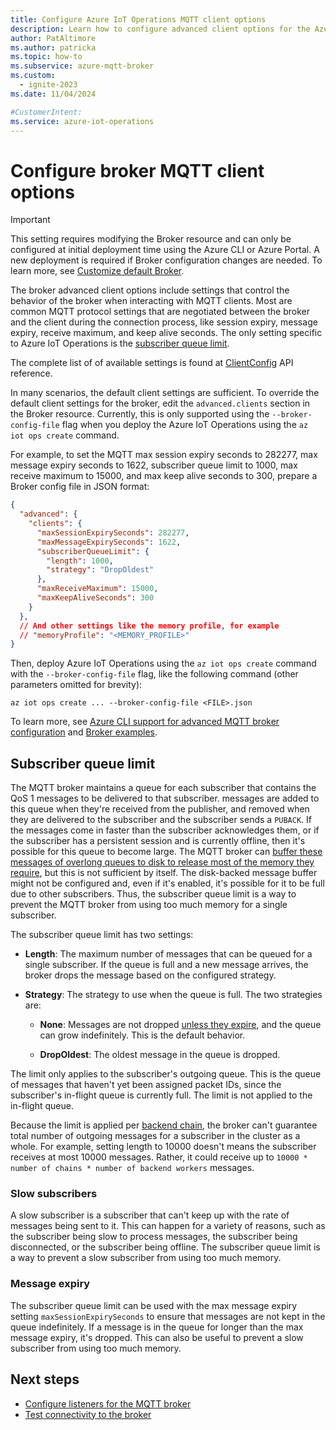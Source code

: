 ```yaml
---
title: Configure Azure IoT Operations MQTT client options
description: Learn how to configure advanced client options for the Azure IoT Operations MQTT broker, like session expiry, message expiry, receive maximum, and subscriber queue limit.
author: PatAltimore
ms.author: patricka
ms.topic: how-to
ms.subservice: azure-mqtt-broker
ms.custom:
  - ignite-2023
ms.date: 11/04/2024

#CustomerIntent: 
ms.service: azure-iot-operations
---
```


# Configure broker MQTT client options

> [!IMPORTANT]
> This setting requires modifying the Broker resource and can only be configured at initial deployment time using the Azure CLI or Azure Portal. A new deployment is required if Broker configuration changes are needed. To learn more, see [Customize default Broker](./overview-broker.md#customize-default-broker).

The broker advanced client options include settings that control the behavior of the broker when interacting with MQTT clients. Most are common MQTT protocol settings that are negotiated between the broker and the client during the connection process, like session expiry, message expiry, receive maximum, and keep alive seconds. The only setting specific to Azure IoT Operations is the [subscriber queue limit](#subscriber-queue-limit).

The complete list of of available settings is found at [ClientConfig](/rest/api/iotoperations/broker/create-or-update#clientconfig) API reference.

In many scenarios, the default client settings are sufficient. To override the default client settings for the broker, edit the `advanced.clients` section in the Broker resource. Currently, this is only supported using the `--broker-config-file` flag when you deploy the Azure IoT Operations using the `az iot ops create` command.

For example, to set the MQTT max session expiry seconds to 282277, max message expiry seconds to 1622, subscriber queue limit to 1000, max receive maximum to 15000, and max keep alive seconds to 300, prepare a Broker config file  in JSON format:


```json
{
  "advanced": {
    "clients": {
      "maxSessionExpirySeconds": 282277,
      "maxMessageExpirySeconds": 1622,
      "subscriberQueueLimit": {
        "length": 1000,
        "strategy": "DropOldest"
      },
      "maxReceiveMaximum": 15000,
      "maxKeepAliveSeconds": 300
    }
  },
  // And other settings like the memory profile, for example
  // "memoryProfile": "<MEMORY_PROFILE>"
}
```

Then, deploy Azure IoT Operations using the `az iot ops create` command with the `--broker-config-file` flag, like the following command (other parameters omitted for brevity):

```azurecli
az iot ops create ... --broker-config-file <FILE>.json
```

To learn more, see [Azure CLI support for advanced MQTT broker configuration](https://aka.ms/aziotops-broker-config) and [Broker examples](/rest/api/iotoperations/broker/create-or-update#examples).

## Subscriber queue limit

The MQTT broker maintains a queue for each subscriber that contains the QoS 1 messages to be delivered to that subscriber. messages are added to this queue when they're received from the publisher, and removed when they are delivered to the subscriber and the subscriber sends a `PUBACK`. If the messages come in faster than the subscriber acknowledges them, or if the subscriber has a persistent session and is currently offline, then it's possible for this queue to become large. The MQTT broker can [buffer these messages of overlong queues to disk to release most of the memory they require](./howto-disk-backed-message-buffer.md), but this is not sufficient by itself. The disk-backed message buffer might not be configured and, even if it's enabled, it's possible for it to be full due to other subscribers. Thus, the subscriber queue limit is a way to prevent the MQTT broker from using too much memory for a single subscriber.

The subscriber queue limit has two settings:

- **Length**: The maximum number of messages that can be queued for a single subscriber. If the queue is full and a new message arrives, the broker drops the message based on the configured strategy.

- **Strategy**: The strategy to use when the queue is full. The two strategies are:

  <!-- TODO: check for accuracy -->
  - **None**: Messages are not dropped [unless they expire](#message-expiry), and the queue can grow indefinitely. This is the default behavior.

  - **DropOldest**: The oldest message in the queue is dropped.

The limit only applies to the subscriber's outgoing queue. This is the queue of messages that haven't yet been assigned packet IDs, since the subscriber's in-flight queue is currently full. The limit is not applied to the in-flight queue.

Because the limit is applied per [backend chain](./howto-configure-availability-scale.md#backend-chain), the broker can't guarantee total number of outgoing messages for a subscriber in the cluster as a whole. For example, setting length to 10000 doesn't means the subscriber receives at most 10000 messages. Rather, it could receive up to `10000 * number of chains * number of backend workers` messages.

### Slow subscribers

A slow subscriber is a subscriber that can't keep up with the rate of messages being sent to it. This can happen for a variety of reasons, such as the subscriber being slow to process messages, the subscriber being disconnected, or the subscriber being offline. The subscriber queue limit is a way to prevent a slow subscriber from using too much memory.

### Message expiry

The subscriber queue limit can be used with the max message expiry setting `maxSessionExpirySeconds` to ensure that messages are not kept in the queue indefinitely. If a message is in the queue for longer than the max message expiry, it's dropped. This can also be useful to prevent a slow subscriber from using too much memory.

## Next steps

- [Configure listeners for the MQTT broker](./howto-configure-brokerlistener.md)
- [Test connectivity to the broker](./howto-test-connection.md)